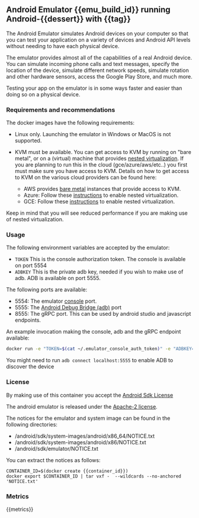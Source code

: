 ## Android Emulator {{emu_build_id}} running Android-{{dessert}} with {{tag}}
The Android Emulator simulates Android devices on your computer so that you can test your application on a variety of devices and Android API levels without needing to have each physical device.

The emulator provides almost all of the capabilities of a real Android device. You can simulate incoming phone calls and text messages, specify the location of the device, simulate different network speeds, simulate rotation and other hardware sensors, access the Google Play Store, and much more.

Testing your app on the emulator is in some ways faster and easier than doing so on a physical device.

### Requirements and recommendations
The docker images have the following requirements:

- Linux only. Launching the emulator in Windows or MacOS is not supported.
- KVM must be available. You can get access to KVM by running on "bare metal",
  or on a (virtual) machine that provides [nested
  virtualization](https://blog.turbonomic.com/blog/). If you are planning to run
  this in the cloud (gce/azure/aws/etc..) you first must make sure you have
  access to KVM. Details on how to get access to KVM on the various cloud
  providers can be found here:

    - AWS provides [bare
      metal](https://aws.amazon.com/about-aws/whats-new/2019/02/introducing-five-new-amazon-ec2-bare-metal-instances/)
      instances that provide access to KVM.
    - Azure: Follow these
      [instructions](https://docs.microsoft.com/en-us/azure/virtual-machines/windows/nested-virtualization)
      to enable nested virtualization.
    - GCE: Follow these
      [instructions](https://cloud.google.com/compute/docs/instances/enable-nested-virtualization-vm-instances)
      to enable nested virtualization.

Keep in mind that you will see reduced performance if you are making use of
nested virtualization.

### Usage

The following environment variables are accepted by the emulator:

 - `TOKEN` This is the console authorization token. The console is available on port 5554
 - `ADBKEY` This is the private adb key, needed if you wish to make use of adb. ADB is available on port 5555.

The following ports are available:

 - 5554: The emulator [console](https://developer.android.com/studio/run/emulator-console) port.
 - 5555: The [Android Debug Bridge (adb)](https://developer.android.com/studio/command-line/adb) port
 - 8555: The gRPC port. This can be used by android studio and javascript endpoints.

An example invocation making the console, adb and the gRPC endpoint available:
```sh
docker run -e "TOKEN=$(cat ~/.emulator_console_auth_token)" -e "ADBKEY=$(cat ~/.android/adbkey)" -e "EMULATOR_PARAMS=${PARAMS}" --device /dev/kvm --publish 8554:8554/tcp --publish 5554:5554/tcp --publish 5555:5555/tcp ${CONTAINER_ID}
```

You might need to run `adb connect localhost:5555` to enable ADB to discover the device

### License

By making use of this container you accept the [Android Sdk License](https://developer.android.com/studio/terms)

The android emulator is released under the [Apache-2 license](http://www.apache.org/licenses/LICENSE-2.0).

The notices for the emulator and system image can be found in the following directories:

-  /android/sdk/system-images/android/x86_64/NOTICE.txt
-  /android/sdk/system-images/android/x86/NOTICE.txt
-  /android/sdk/emulator/NOTICE.txt

You can extract the notices as follows:

    CONTAINER_ID=$(docker create {{container_id}})
    docker export $CONTAINER_ID | tar vxf -  --wildcards --no-anchored 'NOTICE.txt'


### Metrics

{{metrics}}